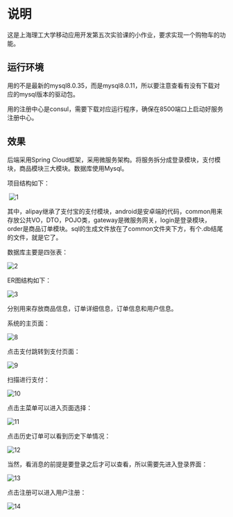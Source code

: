 # 说明

这是上海理工大学移动应用开发第五次实验课的小作业，要求实现一个购物车的功能。

## 运行环境

用的不是最新的mysql8.0.35，而是mysql8.0.11，所以要注意查看有没有下载对应的mysql版本的驱动包。

用的注册中心是consul，需要下载对应运行程序，确保在8500端口上启动好服务注册中心。

## 效果

后端采用Spring Cloud框架，采用微服务架构。将服务拆分成登录模块，支付模块，商品模块三大模块。数据库使用Mysql。

项目结构如下：

​                            ![1](./docs/1.png)   

其中，alipay继承了支付宝的支付模块，android是安卓端的代码，common用来存放公共VO，DTO，POJO类，gateway是微服务网关，login是登录模块，order是商品订单模块。sql的生成文件放在了common文件夹下方，有个.db结尾的文件，就是它了。

数据库主要是四张表：

 ![2](./docs/2.png)

ER图结构如下：

 ![3](./docs/3.png)

分别用来存放商品信息，订单详细信息，订单信息和用户信息。

系统的主页面：

 ![8](./docs/8.png)

点击支付跳转到支付页面：

 ![9](./docs/9.png)

扫描进行支付：

 ![10](./docs/10.png)

点击主菜单可以进入页面选择：

 ![11](./docs/11.png)

点击历史订单可以看到历史下单情况：

 ![12](./docs/12.png)

当然，看消息的前提是要登录之后才可以查看，所以需要先进入登录界面：

 ![13](./docs/13.png)

点击注册可以进入用户注册：

![14](./docs/14.png)